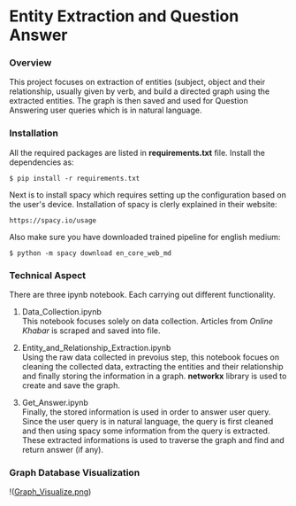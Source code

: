 # Entity Extraction and Question Answer

### Overview
This project focuses on extraction of entities (subject, object and their relationship, usually given by verb, and build a directed graph using the extracted entities. The graph is then saved and used for Question Answering user queries which is in natural language.

### Installation
All the required packages are listed in **requirements.txt** file. Install the dependencies as:

```$ pip install -r requirements.txt```

Next is to install spacy which requires setting up the configuration based on the user's device. Installation of spacy is clerly explained in their website:

```https://spacy.io/usage```

Also make sure you have downloaded trained pipeline for english medium:

```$ python -m spacy download en_core_web_md```

### Technical Aspect
There are three ipynb notebook. Each carrying out different functionality.

1. Data_Collection.ipynb  
This notebook focuses solely on data collection. Articles from *Online Khabar* is scraped and saved into file.

2. Entity_and_Relationship_Extraction.ipynb  
Using the raw data collected in prevoius step, this notebook focues on cleaning the collected data, extracting the entities and their relationship and finally storing the information in a graph. **networkx** library is used to create and save the graph.

3. Get_Answer.ipynb  
Finally, the stored information is used in order to answer user query. Since the user query is in natural language, the query is first cleaned and then using spacy some information from the query is extracted. These extracted informations is used to traverse the graph and find and return answer (if any).


### Graph Database Visualization
!([Graph_Visualize.png](https://github.com/saurastha/entity_extraction/blob/master/Graph_Visualize.png))



